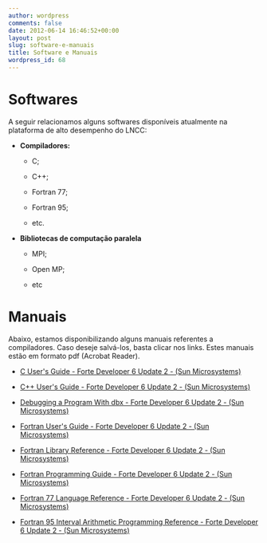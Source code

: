 ```yaml
---
author: wordpress
comments: false
date: 2012-06-14 16:46:52+00:00
layout: post
slug: software-e-manuais
title: Software e Manuais
wordpress_id: 68
---
```





# Softwares




A seguir relacionamos alguns softwares disponíveis atualmente na plataforma de alto desempenho do LNCC:






	
  * **Compiladores:**

	
    * C;

	
    * C++;

	
    * Fortran 77;

	
    * Fortran 95;

	
    * etc.




	
  * **Bibliotecas de computação paralela**

	
    * MPI;

	
    * Open MP;

	
    * etc







# Manuais


Abaixo, estamos disponibilizando alguns manuais referentes a compiladores. Caso deseje salvá-los, basta clicar nos links. Estes manuais estão em formato pdf (Acrobat Reader).



	
  * [C User's Guide - Forte Developer 6 Update 2 - (Sun Microsystems)](http://www.lncc.br/sta/manuais/C_Guide.pdf)

	
  * [C++ User's Guide - Forte Developer 6 Update 2 - (Sun Microsystems)](http://www.lncc.br/sta/manuais/C++_Guide.pdf)

	
  * [Debugging a Program With dbx - Forte Developer 6 Update 2 - (Sun Microsystems)](http://www.lncc.br/sta/manuais/Debug_Program.pdf)

	
  * [Fortran User's Guide - Forte Developer 6 Update 2 - (Sun Microsystems)](http://www.lncc.br/sta/manuais/Fortran_Guide.pdf)

	
  * [Fortran Library Reference - Forte Developer 6 Update 2 - (Sun Microsystems)](http://www.lncc.br/sta/manuais/Fortran_Lib_Ref.pdf)

	
  * [Fortran Programming Guide - Forte Developer 6 Update 2 - (Sun Microsystems)](http://www.lncc.br/sta/manuais/Fortran_Prog_Guide.pdf)

	
  * [Fortran 77 Language Reference - Forte Developer 6 Update 2 - (Sun Microsystems)](http://www.lncc.br/sta/manuais/Fortran77_Lang_Ref.pdf)

	
  * [Fortran 95 Interval Arithmetic Programming Reference - Forte Developer 6 Update 2 - (Sun Microsystems)](http://www.lncc.br/sta/manuais/Fortran95_Prog_Ref.pdf)



